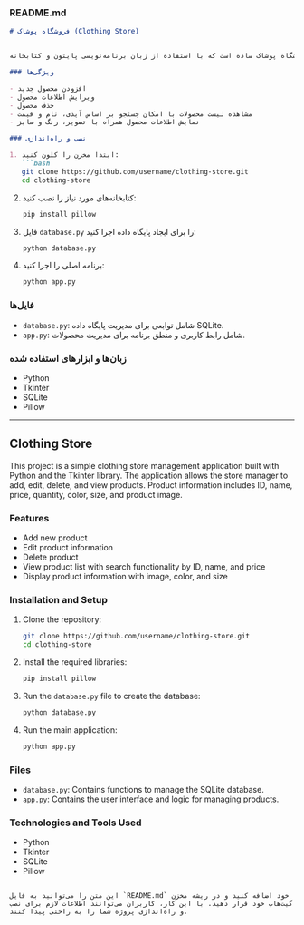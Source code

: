 ### README.md

```markdown
# فروشگاه پوشاک (Clothing Store)


این پروژه یک برنامه مدیریت فروشگاه پوشاک ساده است که با استفاده از زبان برنامه‌نویسی پایتون و کتابخانه Tkinter ساخته شده است. این برنامه به مدیر فروشگاه اجازه می‌دهد تا محصولات را اضافه، ویرایش، حذف و مشاهده کند. اطلاعات محصولات شامل آیدی، نام، قیمت، تعداد، رنگ، سایز و تصویر محصول می‌باشد.

### ویژگی‌ها

- افزودن محصول جدید
- ویرایش اطلاعات محصول
- حذف محصول
- مشاهده لیست محصولات با امکان جستجو بر اساس آیدی، نام و قیمت
- نمایش اطلاعات محصول همراه با تصویر، رنگ و سایز

### نصب و راه‌اندازی

1. ابتدا مخزن را کلون کنید:
   ```bash
   git clone https://github.com/username/clothing-store.git
   cd clothing-store
   ```

2. کتابخانه‌های مورد نیاز را نصب کنید:
   ```bash
   pip install pillow
   ```

3. فایل `database.py` را برای ایجاد پایگاه داده اجرا کنید:
   ```bash
   python database.py
   ```

4. برنامه اصلی را اجرا کنید:
   ```bash
   python app.py
   ```

### فایل‌ها

- `database.py`: شامل توابعی برای مدیریت پایگاه داده SQLite.
- `app.py`: شامل رابط کاربری و منطق برنامه برای مدیریت محصولات.

### زبان‌ها و ابزارهای استفاده شده

- Python
- Tkinter
- SQLite
- Pillow

---

## Clothing Store

This project is a simple clothing store management application built with Python and the Tkinter library. The application allows the store manager to add, edit, delete, and view products. Product information includes ID, name, price, quantity, color, size, and product image.

### Features

- Add new product
- Edit product information
- Delete product
- View product list with search functionality by ID, name, and price
- Display product information with image, color, and size

### Installation and Setup

1. Clone the repository:
   ```bash
   git clone https://github.com/username/clothing-store.git
   cd clothing-store
   ```

2. Install the required libraries:
   ```bash
   pip install pillow
   ```

3. Run the `database.py` file to create the database:
   ```bash
   python database.py
   ```

4. Run the main application:
   ```bash
   python app.py
   ```

### Files

- `database.py`: Contains functions to manage the SQLite database.
- `app.py`: Contains the user interface and logic for managing products.

### Technologies and Tools Used

- Python
- Tkinter
- SQLite
- Pillow
```

این متن را می‌توانید به فایل `README.md` خود اضافه کنید و در ریشه مخزن گیت‌هاب خود قرار دهید. با این کار، کاربران می‌توانند اطلاعات لازم برای نصب و راه‌اندازی پروژه شما را به راحتی پیدا کنند.
